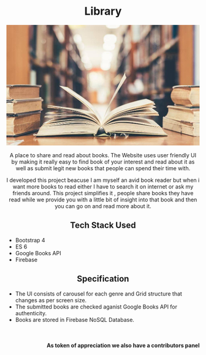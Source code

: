<h1 align="center"> Library </h1>

<img src="./assets/header.jpg" text-align="center">

<p align="center"> A place to share and read about books. The Website uses user friendly UI by making it really easy to find book of your interest and read about it as well as submit legit new books that people can spend their time with. </p>

<p align="center">I developed this project beacuse I am myself an avid book reader but when i want more books to read either I have to search it on internet or ask my friends around. This project simplifies it , people share books they have read while we provide you with a little bit of insight into that book and then you can go on and read more about it.</p>

<h2 align="center">Tech Stack Used</h2>
<ul>
    <li>Bootstrap 4
    <li>ES 6
    <li>Google Books API
    <li>Firebase
</ul>

<h2 align="center"> Specification </h2>

<ul>
    <li>The UI consists of carousel for each genre and Grid structure that changes as per screen size.
    <li>The submitted books are checked aganist Google Books API for authenticity.
    <li>Books are stored in Firebase NoSQL Database.
</ul>

<br>
<h4 align="right"> As token of appreciation we also have a contributors panel </h4>
